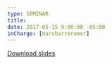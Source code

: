 ```yaml
---
type: SEMINAR
title: 
date: 2017-05-15 9:00:00 -05:00
inCharge: [marcbarreromor]
---
```



[Download slides](seminar9.pdf)